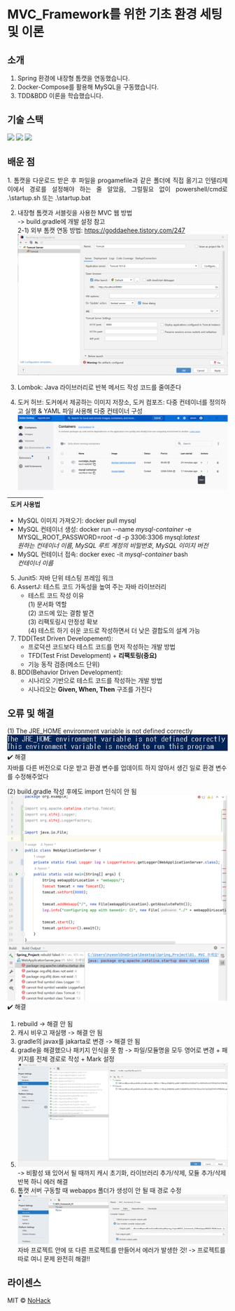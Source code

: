# MVC_Framework를 위한 기초 환경 세팅 및 이론

## 소개

1. Spring 환경에 내장형 톰캣을 연동했습니다.
2. Docker-Compose를 활용해 MySQL을 구동했습니다.
3. TDD&BDD 이론을 학습했습니다.

## 기술 스택
<img src="https://img.shields.io/badge/Spring-6DB33F?style=for-the-badge&logo=Spring&logoColor=white">
<img src="https://img.shields.io/badge/Tomcat-F8DC75?style=for-the-badge&logo=Apache Tomcat
&logoColor=black">
<img src="https://img.shields.io/badge/Docker Compose-2496ED?style=for-the-badge&logo=Docker&logoColor=white">


## 배운 점

<p align="justify">
1. 톰캣을 다운로드 받은 후 파일을 progamefile과 같은 폴더에 직접 옮기고 인텔리제이에서 경로를 설정해야 하는 줄 알았음, 
그럴필요 없이 powershell/cmd로 .\startup.sh 또는 .\startup.bat  

2. 내장형 톰캣과 서블릿을 사용한 MVC 웹 방법  
-> build.gradle에 개발 설정 참고  
2-1) 외부 톰캣 연동 방법: https://goddaehee.tistory.com/247
![img_1.png](img_1.png)   
  
3. Lombok: Java 라이브러리로 반복 메서드 작성 코드를 줄여준다
4. 도커 허브: 도커에서 제공하는 이미지 저장소, 도커 컴포즈: 다중 컨테이너를 정의하고 실행 & YAML 파일 사용해 다중 컨테이너 구성 
![img_5.png](img_5.png)

|  도커 사용법   |
|:---------:|
- MySQL 이미지 가져오기: docker pull mysql  
- MySQL 컨테이너 생성: docker run --name *mysql-container* -e MYSQL_ROOT_PASSWORD=*root* -d -p 3306:3306 mysql:*latest*  
    *원하는 컨테이너 이름, MySQL 루트 계정의 비밀번호, MySQL 이미지 버전*  
- MySQL 컨테이너 접속: docker exec -it *mysql-container* bash  
    *컨테이너 이름*  
5. Junit5: 자바 단위 테스팅 프레임 워크
6. AssertJ: 테스트 코드 가독성을 높여 주는 자바 라이브러리
   - 테스트 코드 작성 이유  
     (1) 문서화 역할  
     (2) 코드에 있는 결함 발견  
     (3) 리팩토링시 안정성 확보  
     (4) 테스트 하기 쉬운 코드로 작성하면서 더 낮은 결합도의 설계 가능   
7. TDD(Test Driven Developement):  
    - 프로덕션 코드보다 테스트 코드를 먼저 작성하는 개발 방법
    - TFD(Test Frist Development) + **리팩토링(중요)**
    - 기능 동작 검증(메소드 단위)
8. BDD(Behavior Driven Development): 
    - 시나리오 기반으로 테스트 코드를 작성하는 개발 방법
    - 시나리오는 **Given, When, Then** 구조를 가진다


## 오류 및 해결
(1) The JRE_HOME environment variable is not defined correctly
![img.png](img.png)  
✔️ 해결  
자바를 다른 버전으로 다운 받고 환경 변수를 업데이트 하지 않아서 생긴 일로 환경 변수를 수정해주었다

(2) build.gradle 작성 후에도 import 인식이 안 됨
![img_2.png](img_2.png)
✔️ 해결 
1. rebuild -> 해결 안 됨
2. 캐시 비우고 재실행 -> 해결 안 됨
3. gradle의 javax를 jakarta로 변경 -> 해결 안 됨
4. gradle을 해결했으나 패키지 인식을 못 함 -> 파일/모듈명을 모두 영어로 변경 + 패키지를 전체 경로로 작성 + Mark 설정 
5. ![img_3.png](img_3.png) -> 비활성 돼 있어서 될 때까지 캐시 초기화, 라이브러리 추가/삭제, 모듈 추가/삭제 반복 하니 에러 해결  
6. 톰캣 서버 구동할 때 webapps 폴더가 생성이 안 될 때 경로 수정 ![img_4.png](img_4.png)
자바 프로젝트 안에 또 다른 프로젝트를 만들어서 에러가 발생한 것! -> 프로젝트를 따로 여니 문제 완전히 해결!!


## 라이센스

MIT &copy; [NoHack](mailto:lbjp114@gmail.com)
